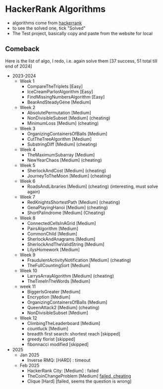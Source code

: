 # HackerRank Algorithms
* algorithms come from [hackerrank](https://www.hackerrank.com/domains/algorithms)
* to see the solved one, tick "Solved"
* The Test project, basically copy and paste from the website for local

 
## Comeback
Here is the list of algo, I redo, i.e. again solve them [37 success, 51 total till end of 2024]
* 2023-2024
	* Week 1
		* CompareTheTriplets [Easy]
		* IceCreamParlorAlgorithm [Easy]
		* FindMissingNumbersAlgorithm [Easy]
		* BearAndSteadyGene [Medium]
	* Week 2
		* AbsolutePermutation [Medium]
		* NonDivisibleSubset [Medium] (cheating)
		* MinimumLoss [Medium] (cheating)
	* Week 3
		* OrganizingContainersOfBalls [Medium]	
		* CutTheTreeAlgorithm [Medium]
		* SubstringDiff [Medium] (cheating)
	* Week 4
		* TheMaximumSubarray [Medium]
		* NewYearChaos [Medium] (cheating)
	* Week 5
		* SherlockAndCost [Medium] (cheating)
		* JourneyToTheMoon [Medium] (cheating)
	* Week 6
		* RoadsAndLibraries [Medium] (cheating) (interesting, must solve again)	
	* Week 7
		* RedKnightsShortestPath [Medium] (cheating)
		* GenaPlayingHanoi [Medium] (cheating)
		* ShortPalindrome [Medium] (Cheating)
	* Week 8
		* ConnectedCellsInAGrid [Medium]	
		* PairsAlgorithm [Medium]
		* CommonChild [Medium]
		* SherlockAndAnagrams [Medium]
		* SherlockAndTheValidString [Medium]
		* LilysHomework [Medium]
	* Week 9
		* FraudulentActivityNotification [Medium] (cheating)
		* TheFullCountingSort [Medium]
	* Week 10
		* LarrysArrayAlgorithm [Medium] (cheating)
		* TheTimeInTheWords [Medium]
	* week 11
		* BiggerIsGreater [Medium]
		* Encryption [Medium]
		* OrganizingContainersOfBalls [Medium]
		* QueenAttack2 [Medium] (cheating)
		* NonDivisibleSubset [Medium]
	* Week 12
		* ClimbingTheLeaderboard [Medium]	
		* countluck [Medium]
		* breadth first search: shortest reach [skipped]
		* greedy florist [skipped]
		* fibonnacci modified [skipped]
* 2025
	* Jan 2025 
		* Inverse RMQ: [HARD] : timeout
	* Feb 2025 
		* HackerRank City: [Medium] : failed
		* TheCoinChangeProblem [Medium] [failed, cheating](https://www.youtube.com/watch?v=RjDYwJc7y84) 
		* Clique [Hard] [failed, seems the question is wrong]


